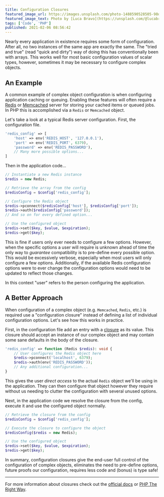 ```yaml
---
title: Configuration Closures
featured_image_url: https://images.unsplash.com/photo-1488590528505-98d2b5aba04b?ixid=MXwxMjA3fDB8MHxwaG90by1wYWdlfHx8fGVufDB8fHw%3D&auto=format&w=1600
featured_image_text: Photo by [Luca Bravo](https://unsplash.com/@lucabravo?utm_source=unsplash&amp;utm_medium=referral&amp;utm_content=creditCopyText) on [Unsplash](https://unsplash.com/?utm_source=unsplash&amp;utm_medium=referral&amp;utm_content=creditCopyText)
tags: ['Code', 'PHP']
published: 2021-02-06 08:56:42
---
```


<excerpt>
Nearly every application in existence requires some form of configuration. After
all, no two instances of the same app are exactly the same. The "tried and true"
(read "quick and dirty") way of doing this has conventionally been with arrays.
This works well for most basic configuration values of scalar types, however,
sometimes it may be necessary to configure complex objects.
</excerpt>

## An Example

A common example of complex object configuration is when configuring application
caching or queuing. Enabling these features will often require a [Redis][redis]
or [Memcached][memcached] server for storing your cached items or queued jobs. In 
PHP this is accomplished via a `Redis` or `Memcached` object.

Let's take a look at a typical Redis server configuration. First, the
configuration file.

```php
'redis_config' => [
    'host' => env('REDIS_HOST', '127.0.0.1'),
    'port' => env('REDIS_PORT', 6379),
    'password' => env('REDIS_PASSWORD'),
    // Many more possible options...
]
```

Then in the application code...

```php
// Instantiate a new Redis instance
$redis = new Redis;

// Retrieve the array from the config
$redisConfig = $config['redis_config'];

// Configure the Redis object
$redis->pconnect($redisConfig['host'], $redisConfig['port']);
$redis->auth($redisConfig['password']);
// And so on for every defined option...

// Use the configured object
$redis->set($key, $value, $expiration);
$redis->get($key);
```

This is fine if users only ever needs to configure a few options. However, when
the specific options a user will require is unknown ahead of time the only way
to _guarantee_ compatibility is to pre-define every possible option. This would
be excessively verbose, especially when most users will only configure a few
options. Additionally, if the available Redis configuration options were to ever
change the configuration options would need to be updated to reflect those
changes.

<div class="note">
    In this context "user" refers to the person configuring the application.
</div>

## A Better Approach

When configuration of a complex object (e.g. `Memcached`, `Redis`, etc.) is
required use a "configuration closure" instead of defining a list of individual
configuration options. Let's see how this works in practice.

First, in the configuration file add an entry with a [closure][closure-docs] as
its value. This closure should accept an instance of our complex object and may
contain some sane defaults in the body of the closure.

```php
'redis_config' => function (Redis $redis): void {
    // User configures the Redis object here
    $redis->pconnect('localhost', 6379);
    $redis->auth(env('REDIS_PASSWORD'));
    // Any additional configuration...
}
```

This gives the user _direct access_ to the actual `Redis` object we'll be using
in the application. They can then configure that object however they require
without us needing to clutter the configuration with several unused options.

Next, in the application code we resolve the closure from the config, execute it
and use the configured object normally.

```php
// Retrieve the closure from the config
$redisConfig = $config['redis_config'];

// Execute the closure to configure the object
$redisConfig($redis = new Redis);

// Use the configured object
$redis->set($key, $value, $expiration);
$redis->get($key);
```

In summary, configuration closures give the end-user full control of the 
configuration of complex objects, eliminates the need to pre-define options, 
future proofs our configuration, requires less code and (bonus) is type safe!

---

For more information about closures check out the [official docs][closure-docs]
or [PHP The Right Way][php-the-right-way].

[redis]: https://github.com/phpredis/phpredis#classes-and-methods
[memcached]: https://www.php.net/manual/en/class.memcached
[closure-docs]: https://www.php.net/manual/en/functions.anonymous.php
[php-the-right-way]: https://phptherightway.com/pages/Functional-Programming.html
